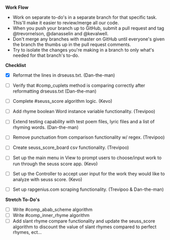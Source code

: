 **Work Flow**
- Work on separate to-do's in a separate branch for that specific task. This'll make it easier to review/merge all our code.
- When you push your branch up to GitHub, submit a pull request and tag @trevornelson, @danasselin and @kevalwell.
- Don't merge any branches with master on GitHub until everyone's given the branch the thumbs up in the pull request comments.
- Try to isolate the changes you're making in a branch to only what's needed for that branch's to-do.

**Checklist**

- [X] Reformat the lines in drseuss.txt. (Dan-the-man)
- [ ] Verify that #comp_cuplets method is comparing correctly after reformatting drseuss.txt (Dan-the-man)
- [ ] Complete #seuss_score algorithm logic. (Kevo)
- [ ] Add rhyme boolean Word instance variable functionality. (Trevipoo)
- [ ] Extend testing capability with test poem files, lyric files and a list of rhyming words. (Dan-the-man)
- [ ] Remove punctuation from comparison functionality w/ regex. (Trevipoo)
- [ ] Create seuss_score_board csv functionality. (Trevipoo)
- [ ] Set up the main menu in View to prompt users to choose/input work to run through the seuss score app. (Kevo)
- [ ] Set up the Controller to accept user input for the work they would like to analyze with seuss score. (Kevo)
- [ ] Set up rapgenius.com scraping functionality. (Trevipoo & Dan-the-man)


**Stretch To-Do's**
- [ ] Write #comp_abab_scheme algorithm
- [ ] Write #comp_inner_rhyme algorithm
- [ ] Add slant rhyme compare functionality and update the seuss_score algorithm to discount the value of slant rhymes compared to perfect rhymes, ect...
